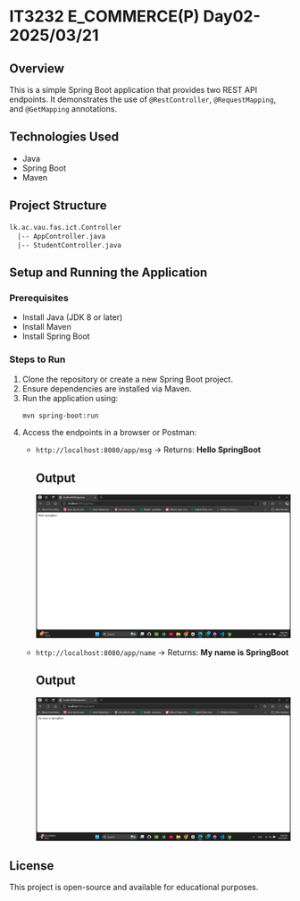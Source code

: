 # IT3232 E_COMMERCE(P) Day02-2025/03/21

## Overview
This is a simple Spring Boot application that provides two REST API endpoints. It demonstrates the use of `@RestController`, `@RequestMapping`, and `@GetMapping` annotations.

## Technologies Used
- Java
- Spring Boot
- Maven

## Project Structure
```
lk.ac.vau.fas.ict.Controller
  |-- AppController.java
  |-- StudentController.java
```

## Setup and Running the Application
### Prerequisites
- Install Java (JDK 8 or later)
- Install Maven
- Install Spring Boot

### Steps to Run
1. Clone the repository or create a new Spring Boot project.
2. Ensure dependencies are installed via Maven.
3. Run the application using:
   ```sh
   mvn spring-boot:run
   ```
4. Access the endpoints in a browser or Postman:
   - `http://localhost:8080/app/msg` → Returns: **Hello SpringBoot**

     ## Output
     ![Screenshot (937)](https://github.com/isulnethila/E-Commerce_Practical_Day2/blob/main/1.png?raw=true)

     
   - `http://localhost:8080/app/name` → Returns: **My name is SpringBoot**

     ## Output
     
        ![Screenshot (939)](https://github.com/isulnethila/E-Commerce_Practical_Day2/blob/main/2.png?raw=true)






## License
This project is open-source and available for educational purposes.

